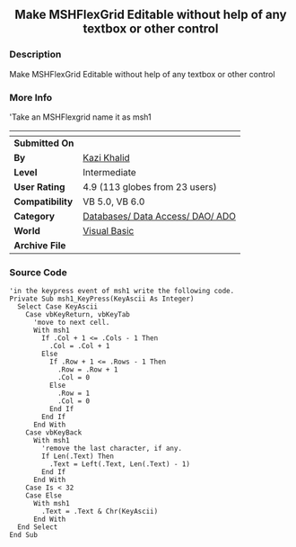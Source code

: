 ﻿<div align="center">

## Make MSHFlexGrid Editable without help of any textbox or other control


</div>

### Description

Make MSHFlexGrid Editable without help of any textbox or other control
 
### More Info
 
'Take an MSHFlexgrid name it as msh1


<span>             |<span>
---                |---
**Submitted On**   |
**By**             |[Kazi Khalid](https://github.com/Planet-Source-Code/PSCIndex/blob/master/ByAuthor/kazi-khalid.md)
**Level**          |Intermediate
**User Rating**    |4.9 (113 globes from 23 users)
**Compatibility**  |VB 5\.0, VB 6\.0
**Category**       |[Databases/ Data Access/ DAO/ ADO](https://github.com/Planet-Source-Code/PSCIndex/blob/master/ByCategory/databases-data-access-dao-ado__1-6.md)
**World**          |[Visual Basic](https://github.com/Planet-Source-Code/PSCIndex/blob/master/ByWorld/visual-basic.md)
**Archive File**   |[](https://github.com/Planet-Source-Code/kazi-khalid-make-mshflexgrid-editable-without-help-of-any-textbox-or-other-control__1-50802/archive/master.zip)





### Source Code

```
'in the keypress event of msh1 write the following code.
Private Sub msh1_KeyPress(KeyAscii As Integer)
  Select Case KeyAscii
    Case vbKeyReturn, vbKeyTab
      'move to next cell.
      With msh1
        If .Col + 1 <= .Cols - 1 Then
          .Col = .Col + 1
        Else
          If .Row + 1 <= .Rows - 1 Then
            .Row = .Row + 1
            .Col = 0
          Else
            .Row = 1
            .Col = 0
          End If
        End If
      End With
    Case vbKeyBack
      With msh1
        'remove the last character, if any.
        If Len(.Text) Then
          .Text = Left(.Text, Len(.Text) - 1)
        End If
      End With
    Case Is < 32
    Case Else
      With msh1
        .Text = .Text & Chr(KeyAscii)
      End With
  End Select
End Sub
```

